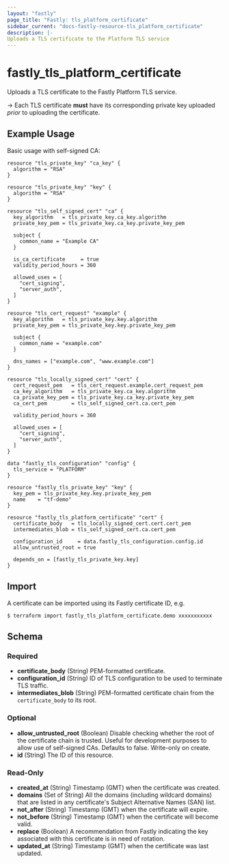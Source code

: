 ```yaml
---
layout: "fastly"
page_title: "Fastly: tls_platform_certificate"
sidebar_current: "docs-fastly-resource-tls_platform_certificate"
description: |-
Uploads a TLS certificate to the Platform TLS service
---
```


# fastly_tls_platform_certificate

Uploads a TLS certificate to the Fastly Platform TLS service.

-> Each TLS certificate **must** have its corresponding private key uploaded _prior_ to uploading the certificate.

## Example Usage

Basic usage with self-signed CA:

```hcl
resource "tls_private_key" "ca_key" {
  algorithm = "RSA"
}

resource "tls_private_key" "key" {
  algorithm = "RSA"
}

resource "tls_self_signed_cert" "ca" {
  key_algorithm   = tls_private_key.ca_key.algorithm
  private_key_pem = tls_private_key.ca_key.private_key_pem

  subject {
    common_name = "Example CA"
  }

  is_ca_certificate     = true
  validity_period_hours = 360

  allowed_uses = [
    "cert_signing",
    "server_auth",
  ]
}

resource "tls_cert_request" "example" {
  key_algorithm   = tls_private_key.key.algorithm
  private_key_pem = tls_private_key.key.private_key_pem

  subject {
    common_name = "example.com"
  }

  dns_names = ["example.com", "www.example.com"]
}

resource "tls_locally_signed_cert" "cert" {
  cert_request_pem   = tls_cert_request.example.cert_request_pem
  ca_key_algorithm   = tls_private_key.ca_key.algorithm
  ca_private_key_pem = tls_private_key.ca_key.private_key_pem
  ca_cert_pem        = tls_self_signed_cert.ca.cert_pem

  validity_period_hours = 360

  allowed_uses = [
    "cert_signing",
    "server_auth",
  ]
}

data "fastly_tls_configuration" "config" {
  tls_service = "PLATFORM"
}

resource "fastly_tls_private_key" "key" {
  key_pem = tls_private_key.key.private_key_pem
  name    = "tf-demo"
}

resource "fastly_tls_platform_certificate" "cert" {
  certificate_body   = tls_locally_signed_cert.cert.cert_pem
  intermediates_blob = tls_self_signed_cert.ca.cert_pem

  configuration_id     = data.fastly_tls_configuration.config.id
  allow_untrusted_root = true

  depends_on = [fastly_tls_private_key.key]
}
```

## Import

A certificate can be imported using its Fastly certificate ID, e.g.

```
$ terraform import fastly_tls_platform_certificate.demo xxxxxxxxxxx
```
<!-- schema generated by tfplugindocs -->
## Schema

### Required

- **certificate_body** (String) PEM-formatted certificate.
- **configuration_id** (String) ID of TLS configuration to be used to terminate TLS traffic.
- **intermediates_blob** (String) PEM-formatted certificate chain from the `certificate_body` to its root.

### Optional

- **allow_untrusted_root** (Boolean) Disable checking whether the root of the certificate chain is trusted. Useful for development purposes to allow use of self-signed CAs. Defaults to false. Write-only on create.
- **id** (String) The ID of this resource.

### Read-Only

- **created_at** (String) Timestamp (GMT) when the certificate was created.
- **domains** (Set of String) All the domains (including wildcard domains) that are listed in any certificate's Subject Alternative Names (SAN) list.
- **not_after** (String) Timestamp (GMT) when the certificate will expire.
- **not_before** (String) Timestamp (GMT) when the certificate will become valid.
- **replace** (Boolean) A recommendation from Fastly indicating the key associated with this certificate is in need of rotation.
- **updated_at** (String) Timestamp (GMT) when the certificate was last updated.
